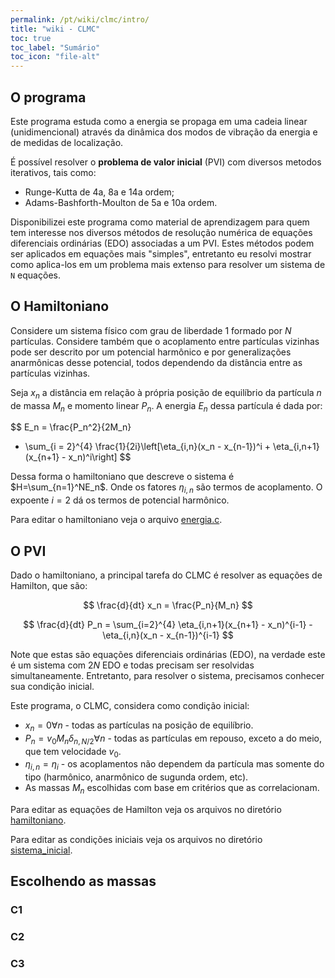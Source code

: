 ```yaml
---
permalink: /pt/wiki/clmc/intro/
title: "wiki - CLMC"
toc: true
toc_label: "Sumário"
toc_icon: "file-alt"
---
```


## O programa

Este programa estuda como a energia se propaga em uma
cadeia linear (unidimencional) através da dinâmica dos modos de vibração da energia
e de medidas de localização.

É possível resolver o **problema de valor inicial** (PVI) com diversos metodos iterativos,
tais como:
* Runge-Kutta de 4a, 8a e 14a ordem;
* Adams-Bashforth-Moulton de 5a e 10a ordem.

Disponibilizei este programa como material de aprendizagem para quem tem interesse
nos diversos métodos de resolução numérica de equações diferenciais ordinárias
(EDO) associadas a um PVI. Estes métodos podem ser aplicados em equações mais "simples",
entretanto eu resolvi mostrar como aplica-los em um problema mais extenso para
resolver um sistema de `N` equações.

## O Hamiltoniano

Considere um sistema físico com grau de liberdade 1 formado por $N$
partículas. Considere também que o acoplamento entre partículas
vizinhas pode ser descrito por um potencial harmônico e por
generalizações anarmônicas desse potencial, todos dependendo da
distância entre as partículas vizinhas.

Seja $x_n$ a distância em relação à própria posição de equilíbrio
da partícula $n$ de massa $M_n$ e momento linear $P_n$.
A energia $E_n$ dessa partícula é dada por:

$$
E_n = \frac{P_n^2}{2M_n}
   + \sum_{i = 2}^{4}
   \frac{1}{2i}\left[\eta_{i,n}(x_n - x_{n-1})^i + \eta_{i,n+1}(x_{n+1} - x_n)^i\right]
$$

Dessa forma o hamiltoniano que descreve o sistema é $H=\sum_{n=1}^NE_n$.
Onde os fatores $\eta_{i,n}$ são termos de acoplamento. O expoente $i=2$
dá os termos de potencial harmônico.

Para editar o hamiltoniano veja o arquivo
[energia.c](https://github.com/ismaeldamiao/CLMC/blob/master/hamiltoniano/energia.c).

## O PVI

Dado o hamiltoniano, a principal tarefa do CLMC é resolver as equações
de Hamilton, que são:

$$
   \frac{d}{dt} x_n = \frac{P_n}{M_n}
$$

$$
   \frac{d}{dt} P_n = \sum_{i=2}^{4}
   \eta_{i,n+1}(x_{n+1} - x_n)^{i-1} - \eta_{i,n}(x_n - x_{n-1})^{i-1}
$$

Note que estas são equações diferenciais ordinárias (EDO),
na verdade este é um sistema com $2N$ EDO e todas precisam ser resolvidas
simultaneamente. Entretanto, para resolver o sistema, precisamos
conhecer sua condição inicial.

Este programa, o CLMC, considera como condição inicial:
* $x_n=0\forall n$ - todas as partículas na posição de equilíbrio.
* $P_n=v_0M_n\delta_{n,N/2}\forall n$ - todas as partículas em repouso, exceto a do meio, que tem velocidade $v_0$.
* $\eta_{i,n} = \eta_i$ - os acoplamentos não dependem da partícula mas somente do tipo (harmônico, anarmônico de sugunda ordem, etc).
* As massas $M_n$ escolhidas com base em critérios que as correlacionam.

Para editar as equações de Hamilton veja os arquivos no diretório
[hamiltoniano](https://github.com/ismaeldamiao/CLMC/tree/master/hamiltoniano).

Para editar as condições iniciais veja os arquivos no diretório
[sistema_inicial](https://github.com/ismaeldamiao/CLMC/tree/master/sistema_inicial).

## Escolhendo as massas

### C1

### C2

### C3
